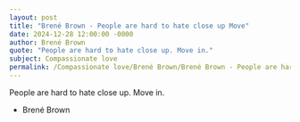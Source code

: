 ```yaml
---
layout: post
title: "Brené Brown - People are hard to hate close up Move"
date: 2024-12-28 12:00:00 -0000
author: Brené Brown
quote: "People are hard to hate close up. Move in."
subject: Compassionate love
permalink: /Compassionate love/Brené Brown/Brené Brown - People are hard to hate close up Move
---
```


People are hard to hate close up. Move in.

- Brené Brown
